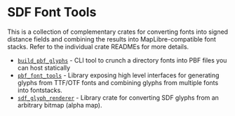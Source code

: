 # SDF Font Tools

This is a collection of complementary crates for converting fonts into signed distance fields
and combining the results into MapLibre-compatible font stacks. Refer to the individual crate
READMEs for more details.

* [`build_pbf_glyphs`](build_pbf_glyphs) - CLI tool to crunch a directory fonts into PBF files you can host statically 
* [`pbf_font_tools`](pbf_font_tools) - Library exposing high level interfaces for generating glyphs from TTF/OTF fonts and combining glyphs from multiple fonts into fontstacks.
* [`sdf_glyph_renderer`](sdf_glyph_renderer) - Library crate for converting SDF glyphs from an arbitrary bitmap (alpha map).